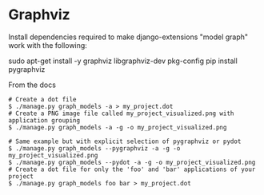 # Graphviz

Install dependencies required to make django-extensions "model graph" work with the following:

sudo apt-get install -y graphviz libgraphviz-dev pkg-config
pip install pygraphviz

From the docs

    # Create a dot file
    $ ./manage.py graph_models -a > my_project.dot
    # Create a PNG image file called my_project_visualized.png with application grouping
    $ ./manage.py graph_models -a -g -o my_project_visualized.png

    # Same example but with explicit selection of pygraphviz or pydot
    $ ./manage.py graph_models --pygraphviz -a -g -o my_project_visualized.png
    $ ./manage.py graph_models --pydot -a -g -o my_project_visualized.png
    # Create a dot file for only the 'foo' and 'bar' applications of your project
    $ ./manage.py graph_models foo bar > my_project.dot
